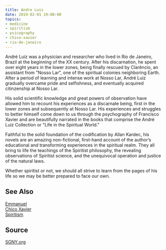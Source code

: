 ```yaml
---
title: Andre Luis
date: 2019-02-01 19:00:00
topics: 
- medicine
- spiritism
- psicography
- chico-xavier
- rio-de-janeiro
---
```


André Luiz was a physician and researcher who lived in Rio de Janeiro, Brazil at
the beginning of the XX century.  After his discarnation, he spent over eight
years in the lower zones, being finally rescued by Clarêncio, an assistant from
"Nosso Lar", one of the spiritual colonies neighboring Earth.  After a period of
learning and intense work at Nosso Lar, André Luiz gradually overcame pride and
selfishness, and eventually acquired citinzenship at Nosso Lar.

His solid scientific knowledge and great powers of observation have allowed him
to recount his experiences as a discarnate being, first in the lower zones and
subsequently at Nosso Lar.  His experiences and struggles to better himself come
down to us through the psychography of Francisco Xavier and are beautifully
narrated in the books that comprise the André Luiz Collection or "Life in the
Spiritual World."

Faithful to the solid foundation of the codification by Allan Kardec, his novels
are an amazing non-fictional, first-hand account of the author’s educational and
transforming experiences in the spiritual realm.  They all bring to life the
teachings of the Spiritist philosophy, the revealing observations of Spiritist
science, and the unequivocal operation and justice of the natural laws.

Whether spiritist or not, we should all strive to learn from the pages of his
life so we may be better prepared to face our own.


## See Also
[Emmanuel](../emmanuel)  
[Chico Xavier](../chico-xavier)  
[Spiritism](/spiritism)  

## Source
[SGNY.org](//sgny.org)
